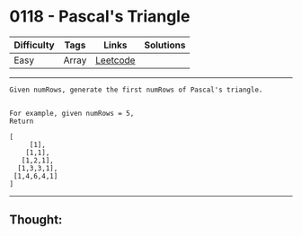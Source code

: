 # 0118 - Pascal's Triangle

Difficulty  | Tags | Links | Solutions
----------- | ---- | ----- | -----
Easy | Array | [Leetcode](https://leetcode.com/problems/pascals-triangle/description/) |


-----------

```
Given numRows, generate the first numRows of Pascal's triangle.


For example, given numRows = 5,
Return

[
     [1],
    [1,1],
   [1,2,1],
  [1,3,3,1],
 [1,4,6,4,1]
]
```

-----------

## Thought:
